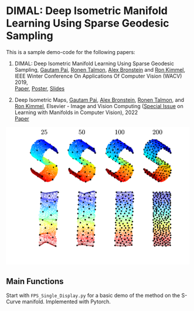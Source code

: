 # DIMAL: Deep Isometric Manifold Learning Using Sparse Geodesic Sampling

This is a sample demo-code for the following papers:

1. DIMAL: Deep Isometric Manifold Learning Using Sparse Geodesic Sampling, [Gautam Pai](https://sites.google.com/view/paigautam/home), [Ronen Talmon](https://ronentalmon.com/), [Alex Bronstein](https://bron.cs.technion.ac.il/) and [Ron Kimmel](https://www.cs.technion.ac.il/~ron/),  IEEE Winter Conference On Applications Of Computer Vision (WACV) 2019,  
[Paper](https://arxiv.org/pdf/1711.06011.pdf), [Poster](https://drive.google.com/file/d/1dS__6i5QTF6mwR-07UvgzYqy-rz4awqx/view), [Slides](https://drive.google.com/file/d/1qqfyWL2QDUdeGH5X1HAqcZ5yQ_7sasex/view)

2. Deep Isometric Maps,  [Gautam Pai](https://sites.google.com/view/paigautam/home), [Alex Bronstein](https://bron.cs.technion.ac.il/), [Ronen Talmon](https://ronentalmon.com/), and [Ron Kimmel](https://www.cs.technion.ac.il/~ron/), Elsevier - Image and Vision Computing ([Special Issue](https://www.sciencedirect.com/journal/image-and-vision-computing/special-issue/10NN8F4S54H) on Learning with Manifolds in Computer Vision), 2022  
[Paper](https://www.sciencedirect.com/science/article/pii/S0262885622000907)

<img src="Figures/S_Curve_FPS.png" width="500">

## Main Functions
Start with ```FPS_Single_Display.py``` for a basic demo of the method on the S-Curve manifold. Implemented with Pytorch. 
